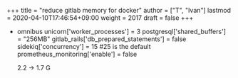 +++
title = "reduce gitlab memory for docker"
author = ["T", "Ivan"]
lastmod = 2020-04-10T17:46:54+09:00
weight = 2017
draft = false
+++

-   omnibus
    unicorn['worker\_processes'] = 3
    postgresql['shared\_buffers'] = "256MB"
    gitlab\_rails['db\_prepared\_statements'] = false
    sidekiq['concurrency'] = 15 #25 is the default
    prometheus\_monitoring['enable'] = false

    2.2 -> 1.7 G

